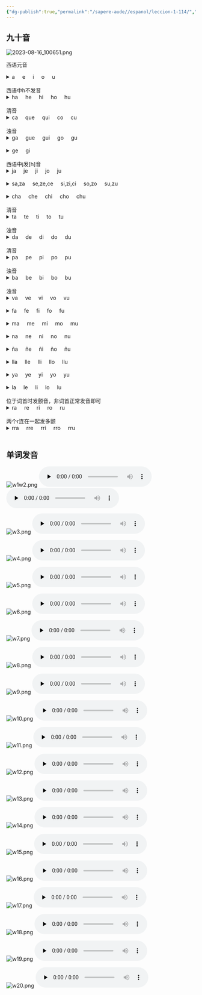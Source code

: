 ```yaml
---
{"dg-publish":true,"permalink":"/sapere-aude//espanol/leccion-1-114/","dgPassFrontmatter":true}
---
```


## 九十音
![2023-08-16_100651.png](/img/user/TARDIS/Assets/2023/2023-08-16_100651.png)

西语元音
<details>
<summary>a &nbsp &nbsp e &nbsp &nbsp i &nbsp &nbsp o &nbsp &nbsp u</summary>
<audio controls>
  <source src="https://huangyahui.com/img/user/TARDIS/Assets/2023/aeiou.mp3" type="audio/mpeg">
  Your browser does not support the audio element.
</audio>
</details>
<br>
西语中h不发音
<details>
<summary>ha &nbsp &nbsp he &nbsp &nbsp hi &nbsp &nbsp ho &nbsp &nbsp hu</summary>
<audio controls>
  <source src="https://huangyahui.com/img/user/TARDIS/Assets/2023/aeiou.mp3" type="audio/mpeg">
  Your browser does not support the audio element.
</audio>
</details>
<br>
清音
<details>
<summary>ca &nbsp &nbsp que &nbsp &nbsp qui &nbsp &nbsp co &nbsp &nbsp cu</summary>
<audio controls>
  <source src="https://huangyahui.com/img/user/TARDIS/Assets/2023/2.mp3" type="audio/mpeg">
  Your browser does not support the audio element.
</audio>
</details>
<br>
浊音
<details>
<summary>ga &nbsp &nbsp gue &nbsp &nbsp gui &nbsp &nbsp go &nbsp &nbsp gu</summary>
<audio controls>
  <source src="https://huangyahui.com/img/user/TARDIS/Assets/2023/3.mp3" type="audio/mpeg">
  Your browser does not support the audio element.
</audio>
</details>
<br>
<details>
<summary>ge &nbsp &nbsp gi</summary>
<audio controls>
  <source src="https://huangyahui.com/img/user/TARDIS/Assets/2023/4.mp3" type="audio/mpeg">
  Your browser does not support the audio element.
</audio>
</details>
<br>
西语中j发[h]音
<details>
<summary>ja &nbsp &nbsp je &nbsp &nbsp ji &nbsp &nbsp jo &nbsp &nbsp ju</summary>
<audio controls>
  <source src="https://huangyahui.com/img/user/TARDIS/Assets/2023/5.mp3" type="audio/mpeg">
  Your browser does not support the audio element.
</audio>
</details>
<br>
<details>
<summary>sa,za &nbsp &nbsp se,ze,ce &nbsp &nbsp si,zi,ci &nbsp &nbsp so,zo &nbsp &nbsp su,zu</summary>
<audio controls>
  <source src="https://huangyahui.com/img/user/TARDIS/Assets/2023/6.mp3" type="audio/mpeg">
  Your browser does not support the audio element.
</audio>
</details>
<br>
<details>
<summary>cha &nbsp &nbsp che &nbsp &nbsp chi &nbsp &nbsp cho &nbsp &nbsp chu</summary>
<audio controls>
  <source src="https://huangyahui.com/img/user/TARDIS/Assets/2023/7.mp3" type="audio/mpeg">
  Your browser does not support the audio element.
</audio>
</details>
<br>
清音
<details>
<summary>ta &nbsp &nbsp te &nbsp &nbsp ti &nbsp &nbsp to &nbsp &nbsp tu</summary>
<audio controls>
  <source src="https://huangyahui.com/img/user/TARDIS/Assets/2023/8.mp3" type="audio/mpeg">
  Your browser does not support the audio element.
</audio>
</details>
<br>
浊音
<details>
<summary>da &nbsp &nbsp de &nbsp &nbsp di &nbsp &nbsp do &nbsp &nbsp du</summary>
<audio controls>
  <source src="https://huangyahui.com/img/user/TARDIS/Assets/2023/9.mp3" type="audio/mpeg">
  Your browser does not support the audio element.
</audio>
</details>
<br>
清音
<details>
<summary>pa &nbsp &nbsp pe &nbsp &nbsp pi &nbsp &nbsp po &nbsp &nbsp pu</summary>
<audio controls>
  <source src="https://huangyahui.com/img/user/TARDIS/Assets/2023/10.mp3" type="audio/mpeg">
  Your browser does not support the audio element.
</audio>
</details>
<br>
浊音
<details>
<summary>ba &nbsp &nbsp be &nbsp &nbsp bi &nbsp &nbsp bo &nbsp &nbsp bu</summary>
<audio controls>
  <source src="https://huangyahui.com/img/user/TARDIS/Assets/2023/11.mp3" type="audio/mpeg">
  Your browser does not support the audio element.
</audio>
</details>
<br>
浊音
<details>
<summary>va &nbsp &nbsp ve &nbsp &nbsp vi &nbsp &nbsp vo &nbsp &nbsp vu</summary>
<audio controls>
  <source src="https://huangyahui.com/img/user/TARDIS/Assets/2023/12.mp3" type="audio/mpeg">
  Your browser does not support the audio element.
</audio>
</details>
<br>
<details>
<summary>fa &nbsp &nbsp fe &nbsp &nbsp fi &nbsp &nbsp fo &nbsp &nbsp fu</summary>
<audio controls>
  <source src="https://huangyahui.com/img/user/TARDIS/Assets/2023/13.mp3" type="audio/mpeg">
  Your browser does not support the audio element.
</audio>
</details>
<br>
<details>
<summary>ma &nbsp &nbsp me &nbsp &nbsp mi &nbsp &nbsp mo &nbsp &nbsp mu</summary>
<audio controls>
  <source src="https://huangyahui.com/img/user/TARDIS/Assets/2023/14.mp3" type="audio/mpeg">
  Your browser does not support the audio element.
</audio>
</details>
<br>
<details>
<summary>na &nbsp &nbsp ne &nbsp &nbsp ni &nbsp &nbsp no &nbsp &nbsp nu</summary>
<audio controls>
  <source src="https://huangyahui.com/img/user/TARDIS/Assets/2023/15.mp3" type="audio/mpeg">
  Your browser does not support the audio element.
</audio>
</details>
<br>
<details>
<summary>ña &nbsp &nbsp ñe &nbsp &nbsp ñi &nbsp &nbsp ño &nbsp &nbsp ñu</summary>
<audio controls>
  <source src="https://huangyahui.com/img/user/TARDIS/Assets/2023/16.mp3" type="audio/mpeg">
  Your browser does not support the audio element.
</audio>
</details>
<br>
<details>
<summary>lla &nbsp &nbsp lle &nbsp &nbsp lli &nbsp &nbsp llo &nbsp &nbsp llu</summary>
<audio controls>
  <source src="https://huangyahui.com/img/user/TARDIS/Assets/2023/17.mp3" type="audio/mpeg">
  Your browser does not support the audio element.
</audio>
</details>
<br>
<details>
<summary>ya &nbsp &nbsp ye &nbsp &nbsp yi &nbsp &nbsp yo &nbsp &nbsp yu</summary>
<audio controls>
  <source src="https://huangyahui.com/img/user/TARDIS/Assets/2023/17.mp3" type="audio/mpeg">
  Your browser does not support the audio element.
</audio>
</details>
<br>
<details>
<summary>la &nbsp &nbsp le &nbsp &nbsp li &nbsp &nbsp lo &nbsp &nbsp lu</summary>
<audio controls>
  <source src="https://huangyahui.com/img/user/TARDIS/Assets/2023/18.mp3" type="audio/mpeg">
  Your browser does not support the audio element.
</audio>
</details>
<br>
位于词首时发颤音，非词首正常发音即可
<details>
<summary>ra &nbsp &nbsp re &nbsp &nbsp ri &nbsp &nbsp ro &nbsp &nbsp ru</summary>
<audio controls>
  <source src="https://huangyahui.com/img/user/TARDIS/Assets/2023/19.mp3" type="audio/mpeg">
  Your browser does not support the audio element.
</audio>
</details>
<br>
两个r连在一起发多颤
<details>
<summary>rra &nbsp &nbsp rre &nbsp &nbsp rri &nbsp &nbsp rro &nbsp &nbsp rru</summary>
<audio controls>
  <source src="https://huangyahui.com/img/user/TARDIS/Assets/2023/19.mp3" type="audio/mpeg">
  Your browser does not support the audio element.
</audio>
</details>
<br>

## 单词发音

![w1w2.png](/img/user/TARDIS/Assets/2023/w1w2.png)
<audio id="audio" controls="" preload="none">
<source id="mp3" src="https://huangyahui.com/img/user/TARDIS/Assets/2023/w1.mp3">
</audio>
<audio id="audio" controls="" preload="none">
<source id="mp3" src="https://huangyahui.com/img/user/TARDIS/Assets/2023/w2.mp3">
</audio>
<br>

![w3.png](/img/user/TARDIS/Assets/2023/w3.png)
<audio id="audio" controls="" preload="none">
<source id="mp3" src="https://huangyahui.com/img/user/TARDIS/Assets/2023/w3.mp3">
</audio>
<br>

![w4.png](/img/user/TARDIS/Assets/2023/w4.png)
<audio id="audio" controls="" preload="none">
<source id="mp3" src="https://huangyahui.com/img/user/TARDIS/Assets/2023/w4.mp3">
</audio>
<br>

![w5.png](/img/user/TARDIS/Assets/2023/w5.png)
<audio id="audio" controls="" preload="none">
<source id="mp3" src="https://huangyahui.com/img/user/TARDIS/Assets/2023/w4-2.mp3">
</audio>
<br>

![w6.png](/img/user/TARDIS/Assets/2023/w6.png)
<audio id="audio" controls="" preload="none">
<source id="mp3" src="https://huangyahui.com/img/user/TARDIS/Assets/2023/w5.mp3">
</audio>
<br>

![w7.png](/img/user/TARDIS/Assets/2023/w7.png)
<audio id="audio" controls="" preload="none">
<source id="mp3" src="https://huangyahui.com/img/user/TARDIS/Assets/2023/w6.mp3">
</audio>
<br>

![w8.png](/img/user/TARDIS/Assets/2023/w8.png)
<audio id="audio" controls="" preload="none">
<source id="mp3" src="https://huangyahui.com/img/user/TARDIS/Assets/2023/w7.mp3">
</audio>
<br>

![w9.png](/img/user/TARDIS/Assets/2023/w9.png)
<audio id="audio" controls="" preload="none">
<source id="mp3" src="https://huangyahui.com/img/user/TARDIS/Assets/2023/w8.mp3">
</audio>
<br>

![w10.png](/img/user/TARDIS/Assets/2023/w10.png)
<audio id="audio" controls="" preload="none">
<source id="mp3" src="https://huangyahui.com/img/user/TARDIS/Assets/2023/w9.mp3">
</audio>
<br>

![w11.png](/img/user/TARDIS/Assets/2023/w11.png)
<audio id="audio" controls="" preload="none">
<source id="mp3" src="https://huangyahui.com/img/user/TARDIS/Assets/2023/w10.mp3">
</audio>
<br>

![w12.png](/img/user/TARDIS/Assets/2023/w12.png)
<audio id="audio" controls="" preload="none">
<source id="mp3" src="https://huangyahui.com/img/user/TARDIS/Assets/2023/w11.mp3">
</audio>
<br>

![w13.png](/img/user/TARDIS/Assets/2023/w13.png)
<audio id="audio" controls="" preload="none">
<source id="mp3" src="https://huangyahui.com/img/user/TARDIS/Assets/2023/w12.mp3">
</audio>
<br>

![w14.png](/img/user/TARDIS/Assets/2023/w14.png)
<audio id="audio" controls="" preload="none">
<source id="mp3" src="https://huangyahui.com/img/user/TARDIS/Assets/2023/w13.mp3">
</audio>
<br>

![w15.png](/img/user/TARDIS/Assets/2023/w15.png)
<audio id="audio" controls="" preload="none">
<source id="mp3" src="https://huangyahui.com/img/user/TARDIS/Assets/2023/w14.mp3">
</audio>
<br>

![w16.png](/img/user/TARDIS/Assets/2023/w16.png)
<audio id="audio" controls="" preload="none">
<source id="mp3" src="https://huangyahui.com/img/user/TARDIS/Assets/2023/w15.mp3">
</audio>
<br>

![w17.png](/img/user/TARDIS/Assets/2023/w17.png)
<audio id="audio" controls="" preload="none">
<source id="mp3" src="https://huangyahui.com/img/user/TARDIS/Assets/2023/w16.mp3">
</audio>
<br>

![w18.png](/img/user/TARDIS/Assets/2023/w18.png)
<audio id="audio" controls="" preload="none">
<source id="mp3" src="https://huangyahui.com/img/user/TARDIS/Assets/2023/w18.mp3">
</audio>
<br>

![w19.png](/img/user/TARDIS/Assets/2023/w19.png)
<audio id="audio" controls="" preload="none">
<source id="mp3" src="https://huangyahui.com/img/user/TARDIS/Assets/2023/w19.mp3">
</audio>
<br>

![w20.png](/img/user/TARDIS/Assets/2023/w20.png)
<audio id="audio" controls="" preload="none">
<source id="mp3" src="https://huangyahui.com/img/user/TARDIS/Assets/2023/w20.mp3">
</audio>
<br>











